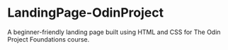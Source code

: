 # LandingPage-OdinProject
A beginner-friendly landing page built using HTML and CSS for The Odin Project Foundations course.
